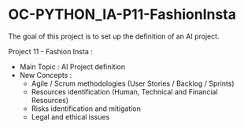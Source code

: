 # OC-PYTHON_IA-P11-FashionInsta

The goal of this project is to set up the definition of an AI project.

Project 11 - Fashion Insta :
- Main Topic : AI Project definition
- New Concepts :
   + Agile / Scrum methodologies (User Stories / Backlog / Sprints)
   + Resources identification (Human, Technical and Financial Resources)
   + Risks identification and mitigation
   + Legal and ethical issues
